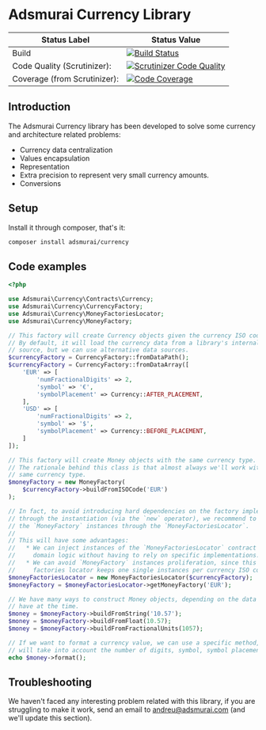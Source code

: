 # Adsmurai Currency Library

Status Label  | Status Value
--------------|-------------
Build | [![Build Status](https://travis-ci.org/Adsmurai/Currency.svg?branch=master)](https://travis-ci.org/Adsmurai/Currency)
Code Quality (Scrutinizer): | [![Scrutinizer Code Quality](https://scrutinizer-ci.com/g/Adsmurai/Currency/badges/quality-score.png?b=master)](https://scrutinizer-ci.com/g/Adsmurai/Currency/?branch=master)
Coverage (from Scrutinizer): | [![Code Coverage](https://scrutinizer-ci.com/g/Adsmurai/Currency/badges/coverage.png?b=master)](https://scrutinizer-ci.com/g/Adsmurai/Currency/?branch=master)

## Introduction

The Adsmurai Currency library has been developed to solve some currency and
architecture related problems:

  * Currency data centralization
  * Values encapsulation
  * Representation
  * Extra precision to represent very small currency amounts.
  * Conversions

## Setup

Install it through composer, that's it:
```bash
composer install adsmurai/currency
```

## Code examples

```php
<?php

use Adsmurai\Currency\Contracts\Currency;
use Adsmurai\Currency\CurrencyFactory;
use Adsmurai\Currency\MoneyFactoriesLocator;
use Adsmurai\Currency\MoneyFactory;

// This factory will create Currency objects given the currency ISO code.
// By default, it will load the currency data from a library's internal data
// source, but we can use alternative data sources.
$currencyFactory = CurrencyFactory::fromDataPath();
$currencyFactory = CurrencyFactory::fromDataArray([
    'EUR' => [
        'numFractionalDigits' => 2,
        'symbol' => '€',
        'symbolPlacement' => Currency::AFTER_PLACEMENT,
    ],
    'USD' => [
        'numFractionalDigits' => 2,
        'symbol' => '$',
        'symbolPlacement' => Currency::BEFORE_PLACEMENT,
    ]
]);

// This factory will create Money objects with the same currency type.
// The rationale behind this class is that almost always we'll work with the
// same currency type.
$moneyFactory = new MoneyFactory(
    $currencyFactory->buildFromISOCode('EUR')
);

// In fact, to avoid introducing hard dependencies on the factory implementation
// through the instantiation (via the `new` operator), we recommend to obtain
// the `MoneyFactory` instances through the `MoneyFactoriesLocator`.
//
// This will have some advantages:
//   * We can inject instances of the `MoneyFactoriesLocator` contract in our
//     domain logic without having to rely on specific implementations.
//   * We can avoid `MoneyFactory` instances proliferation, since this
//     factories locator keeps one single instances per currency ISO code.
$moneyFactoriesLocator = new MoneyFactoriesLocator($currencyFactory);
$moneyFactory = $moneyFactoriesLocator->getMoneyFactory('EUR');

// We have many ways to construct Money objects, depending on the data we
// have at the time.
$money = $moneyFactory->buildFromString('10.57');
$money = $moneyFactory->buildFromFloat(10.57);
$money = $moneyFactory->buildFromFractionalUnits(1057);

// If we want to format a currency value, we can use a specific method, that
// will take into account the number of digits, symbol, symbol placement...
echo $money->format();


```

## Troubleshooting

We haven't faced any interesting problem related with this library, if you are
struggling to make it work, send an email to andreu@adsmurai.com (and we'll update
this section).
